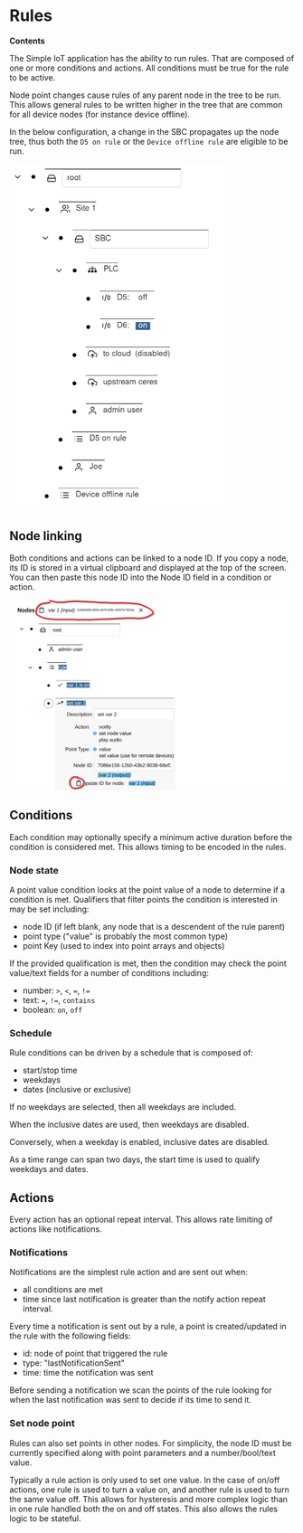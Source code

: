 # Rules

**Contents**

<!-- toc -->

The Simple IoT application has the ability to run rules. That are composed of
one or more conditions and actions. All conditions must be true for the rule to
be active.

Node point changes cause rules of any parent node in the tree to be run. This
allows general rules to be written higher in the tree that are common for all
device nodes (for instance device offline).

In the below configuration, a change in the SBC propagates up the node tree,
thus both the `D5 on rule` or the `Device offline rule` are eligible to be run.

![rules](images/rules.png)

## Node linking

Both conditions and actions can be linked to a node ID. If you copy a node, its
ID is stored in a virtual clipboard and displayed at the top of the screen. You
can then paste this node ID into the Node ID field in a condition or action.

![rule-linking](images/rule-copy-paste-node-id.png)

## Conditions

Each condition may optionally specify a minimum active duration before the
condition is considered met. This allows timing to be encoded in the rules.

### Node state

A point value condition looks at the point value of a node to determine if a
condition is met. Qualifiers that filter points the condition is interested in
may be set including:

- node ID (if left blank, any node that is a descendent of the rule parent)
- point type ("value" is probably the most common type)
- point Key (used to index into point arrays and objects)

If the provided qualification is met, then the condition may check the point
value/text fields for a number of conditions including:

- number: `>`, `<`, `=`, `!=`
- text: `=`, `!=`, `contains`
- boolean: `on`, `off`

### Schedule

Rule conditions can be driven by a schedule that is composed of:

- start/stop time
- weekdays
- dates (inclusive or exclusive)

If no weekdays are selected, then all weekdays are included.

When the inclusive dates are used, then weekdays are disabled.

Conversely, when a weekday is enabled, inclusive dates are disabled.

As a time range can span two days, the start time is used to qualify weekdays
and dates.

## Actions

Every action has an optional repeat interval. This allows rate limiting of
actions like notifications.

### Notifications

Notifications are the simplest rule action and are sent out when:

- all conditions are met
- time since last notification is greater than the notify action repeat
  interval.

Every time a notification is sent out by a rule, a point is created/updated in
the rule with the following fields:

- id: node of point that triggered the rule
- type: "lastNotificationSent"
- time: time the notification was sent

Before sending a notification we scan the points of the rule looking for when
the last notification was sent to decide if its time to send it.

### Set node point

Rules can also set points in other nodes. For simplicity, the node ID must be
currently specified along with point parameters and a number/bool/text value.

Typically a rule action is only used to set one value. In the case of on/off
actions, one rule is used to turn a value on, and another rule is used to turn
the same value off. This allows for hysteresis and more complex logic than in
one rule handled both the on and off states. This also allows the rules logic to
be stateful.
